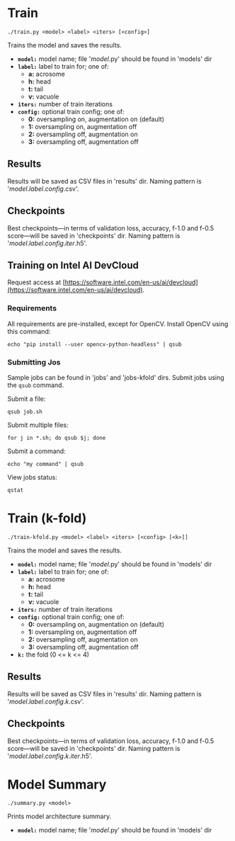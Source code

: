 # Train

```shell
./train.py <model> <label> <iters> [<config>]
```

Trains the model and saves the results.

- **`model:`** model name; file '*model*.py' should be found in 'models' dir
- **`label:`** label to train for; one of:
  - **a:** acrosome
  - **h:** head
  - **t:** tail
  - **v:** vacuole
- **`iters:`** number of train iterations
- **`config:`** optional train config; one of:
  - **0:** oversampling on, augmentation on (default)
  - **1:** oversampling on, augmentation off
  - **2:** oversampling off, augmentation on
  - **3:** oversampling off, augmentation off

## Results

Results will be saved as CSV files in 'results' dir. Naming pattern is '*model*.*label*.*config*.csv'.

## Checkpoints

Best checkpoints—in terms of validation loss, accuracy, f-1.0 and f-0.5 score—will be saved in 'checkpoints' dir. Naming pattern is '*model*.*label*.*config*.*iter*.h5'.

## Training on Intel AI DevCloud

Request access at [https://software.intel.com/en-us/ai/devcloud](https://software.intel.com/en-us/ai/devcloud).

### Requirements

All requirements are pre-installed, except for OpenCV. Install OpenCV using this command:

```shell
echo "pip install --user opencv-python-headless" | qsub
```

### Submitting Jos

Sample jobs can be found in 'jobs' and 'jobs-kfold' dirs. Submit jobs using the `qsub` command.

Submit a file:

```shell
qsub job.sh
```

Submit multiple files:

```shell
for j in *.sh; do qsub $j; done
```

Submit a command:

```shell
echo "my command" | qsub
```

View jobs status:

```shell
qstat
```

# Train (k-fold)

```shell
./train-kfold.py <model> <label> <iters> [<config> [<k>]]
```

Trains the model and saves the results.

- **`model:`** model name; file '*model*.py' should be found in 'models' dir
- **`label:`** label to train for; one of:
  - **a:** acrosome
  - **h:** head
  - **t:** tail
  - **v:** vacuole
- **`iters:`** number of train iterations
- **`config:`** optional train config; one of:
  - **0:** oversampling on, augmentation on (default)
  - **1:** oversampling on, augmentation off
  - **2:** oversampling off, augmentation on
  - **3:** oversampling off, augmentation off
- **`k:`** the fold (0 <= k <= 4)

## Results

Results will be saved as CSV files in 'results' dir. Naming pattern is '*model*.*label*.*config*.*k*.csv'.

## Checkpoints

Best checkpoints—in terms of validation loss, accuracy, f-1.0 and f-0.5 score—will be saved in 'checkpoints' dir. Naming pattern is '*model*.*label*.*config*.*k*.*iter*.h5'.

# Model Summary

```shell
./summary.py <model>
```

Prints model architecture summary.

- **`model:`** model name; file '*model*.py' should be found in 'models' dir
